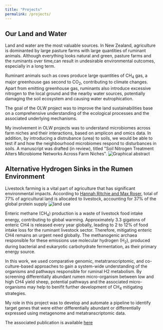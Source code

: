 ```yaml
---
title: "Projects"
permalink: /projects/
---
```


## Our Land and Water

Land and water are the most valuable sources. In New Zealand, agriculture is dominanted by large pasture farms with large quantities of ruminant animals. Although everything looks natural and green, pasture farms and the ruminants over time,can result in undesirable environmental outcomes, especially in a long term. 

Ruminant animals such as cows produce large quantities of CH<sub>4</sub> gas, a major greenhouse gas second to CO<sub>2</sub>, contributing to climate changes. Apart from emitting greenhouse gas, ruminants also introduce excessive nitrogen to the local ground and the nearby water sources, potentially damaging the soil ecosystem and causing water eutrophication. 

The goal of the OLW project was to improve the land sustainabilities base on a comprehensive understanding of the ecological processes and the associated underlying mechanisms.

My involvement in OLW projects was to understand microbiomes across farm niches and their interactions, based on amplicon and omics data. In addition, by introducing a distrubance (urea) to soils, we would be able to test if and how the neighbourhood microbiomes respond to disturbances in soils. A manuscript was drafted (in review), titled "Soil Nitrogen Treatment Alters Microbiome Networks Across Farm Niches". 
![Graphical abstract](../images/olw_ab.jpg)


## Alternative Hydrogen Sinks in the Rumen Environment
Livestock farming is a vital part of agriculture that has significant environmental impacts. According to  [Hannah Ritchie and Max Roser](https://ourworldindata.org/land-use),  total of 77% of agricultural land is allocated to livestock, accounting for 37% of the global protein supply ![land use](https://ourworldindata.org/uploads/2020/01/Global-land-use-graphic-1536x971.png)

Enteric methane (CH<sub>4</sub>) production is a waste of livestock food intake energy, contributing to global warming. Approximately 3.3 gigatons of enteric CH4 is released every year globally, leading to 2 to 12% of food intake loss for the ruminant livestock sector. Therefore, mitigating enteric CH4 remains an urgent need globally. The methanogenic archaea responsible for these emissions use molecular hydrogen (H<sub>2</sub>), produced during bacterial and eukaryotic carbohydrate fermentation, as their primary energy source.

In this work, we used comparative genomic, metatranscriptomic, and co-culture-based approaches to gain a system-wide understanding of the organisms and pathways responsible for ruminal H2 metabolism. By screening differentially abundant rumen micro-organism  between low and high CH4 yield sheep, potential pathways and the associated micro-organisms may help to benifit further development of CH<sub>4</sub> mitigating strategies.

My role in this project was to develop and automate a pipeline to identify target genes that were either differentially abundant or differentially expressed using metagenome and metatranscriptomic data.

The associated publication is available [here](https://cecilia-wang.github.io/publication/Diverse_hydrogen_2019)



<!-- {% include base_path %}


{% for post in site.projects %}
  {% include archive-single.html %}
{% endfor %}
-->

